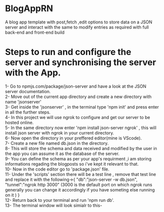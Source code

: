 # BlogAppRN
A blog app template with post,fetch ,edit options to store data on a JSON server and interact with the same to modify entries as required with full back-end and front-end build

# Steps to run and configure the server and synchronising the server with the App.
1- Go to npmjs.com/package/json-server and have a look at the JSON server documentation.  
2- Move out of the current app directory and create a new directory with name 'jsonserver'  
3- Get inside the 'jsonserver' , in the terminal type 'npm init' and press enter in all the further steps.  
4- In this project we will use ngrok to configure and get our server to be hosted online.  
5- In the same directory now enter 'npm install json-server ngrok' , this will install json server with ngrok in your current directory.  
6- Now open the directory in your preffered editor(mine is VScode).  
7- Create a new file named db.json in the directory.  
8- This will store the schema and data received and modified by the user in the app you can assume it as the database of the server.  
9- You can define the schema as per your app's requirment ,i am storing informations regading the blogposts so i've kept it relevant to that.  
10- Now in the code editor go to 'package.json' file.  
11- Under the 'scripts' section there will be a test line , remove that test line and replace it with the following->{ "db":"json-server -w db.json",
"tunnel":"ngrok http 3000"     (3000 is the default port on which ngrok runs generally you can change it accordingly if you have someting                                 else running on it )
}  
12- Return back to your terminal and run 'npm run db'.  
13- The terminal window will look simialr to this-  
